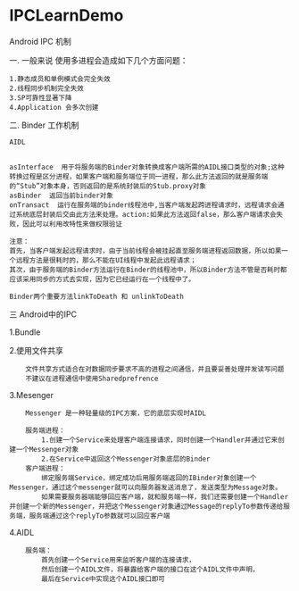 # IPCLearnDemo
Android IPC 机制


一.  一般来说 使用多进程会造成如下几个方面问题：

    1.静态成员和单例模式会完全失效
    2.线程同步机制完全失效
    3.SP可靠性显著下降
    4.Application 会多次创建

二. Binder 工作机制 


    AIDL
    
    
    asInterface  用于将服务端的Binder对象转换成客户端所需的AIDL接口类型的对象;这种转换过程是区分进程，如果客户端和服务端位于同一进程，那么此方法返回的就是服务端的“Stub”对象本身，否则返回的是系统封装后的Stub.proxy对象
    asBinder  返回当前binder对象
    onTransact  运行在服务端的binder线程池中,当客户端发起跨进程请求时，远程请求会通过系统底层封装后交由此方法来处理。action:如果此方法返回false，那么客户端请求会失败，因此可以利用改特性来做权限验证
   
    注意：
    首先，当客户端发起远程请求时，由于当前线程会被挂起直至服务端进程返回数据，所以如果一个远程方法是很耗时的，那么不能在UI线程中发起此远程请求；
    其次，由于服务端的Binder方法运行在Binder的线程池中，所以Binder方法不管是否耗时都应该采用同步的方式去实现，因为它已经运行在一个线程中了。
    
    Binder两个重要方法linkToDeath 和 unlinkToDeath
   
三  Android中的IPC
  
  1.Bundle
  
  2.使用文件共享 
    
        文件共享方式适合在对数据同步要求不高的进程之间通信，并且要妥善处理并发读写问题
        不建议在进程通信中使用Sharedprefrence
     
   3.Mesenger
        
        Messenger 是一种轻量级的IPC方案，它的底层实现时AIDL
        
        服务端进程：
            1.创建一个Service来处理客户端连接请求，同时创建一个Handler并通过它来创建一个Messenger对象
            2.在Service中返回这个Messenger对象底层的Binder
        客户端进程：
            绑定服务端Service，绑定成功后用服务端返回的IBinder对象创建一个Messenger，通过这个messenger就可以向服务器发送消息了，发送类型为Message对象。
            如果需要服务器端能够回应客户端，就和服务端一样，我们还需要创建一个Handler并创建一个新的Messenger，并把这个Messenger对象通过Message的replyTo参数传递给服务端，服务端通过这个replyTo参数就可以回应客户端
            
   4.AIDL
   
        服务端：
            首先创建一个Service用来监听客户端的连接请求，
            然后创建一个AIDL文件，将暴露给客户端的接口在这个AIDL文件中声明，
            最后在Service中实现这个AIDL接口即可
